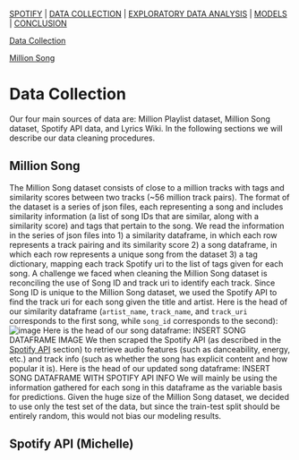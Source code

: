 [SPOTIFY](https://lovespotify.github.io/) | [DATA COLLECTION](https://lovespotify.github.io/data) | [EXPLORATORY DATA ANALYSIS](https://lovespotify.github.io/eda) | [MODELS](https://lovespotify.github.io/models) | [CONCLUSION](https://lovespotify.github.io/conclusions)

[Data Collection](#Data-Collection)

[Million Song](#Million-Song)

# Data Collection
Our four main sources of data are: Million Playlist dataset, Million Song dataset, Spotify API data, and Lyrics Wiki. In the following sections we will describe our data cleaning procedures.

## Million Song
The Million Song dataset consists of close to a million tracks with tags and similarity scores between two tracks (~56 million track pairs). The format of the dataset is a series of json files, each representing a song and includes similarity information (a list of song IDs that are similar, along with a similarity score) and tags that pertain to the song. We read the information in the series of json files into 1) a similarity dataframe, in which each row represents a track pairing and its similarity score 2) a song dataframe, in which each row represents a unique song from the dataset 3) a tag dictionary, mapping each track Spotify uri to the list of tags given for each song. A challenge we faced when cleaning the Million Song dataset is reconciling the use of Song ID and track uri to identify each track. Since Song ID is unique to the Million Song dataset, we used the Spotify API to find the track uri for each song given the title and artist. Here is the head of our similarity dataframe (`artist_name`, `track_name`, and `track_uri` corresponds to the first song, while `song_id` corresponds to the second):
![image](https://user-images.githubusercontent.com/16892763/70465217-79d67f00-1a8e-11ea-98c9-9a2135f92f7a.png)
Here is the head of our song dataframe:
INSERT SONG DATAFRAME IMAGE
We then scraped the Spotify API (as described in the [Spotify API](#Spotify-API) section) to retrieve audio features (such as danceability, energy, etc.) and track info (such as whether the song has explicit content and how popular it is). Here is the head of our updated song dataframe:
INSERT SONG DATAFRAME WITH SPOTIFY API INFO
We will mainly be using the information gathered for each song in this dataframe as the variable basis for predictions. 
Given the huge size of the Million Song dataset, we decided to use only the test set of the data, but since the train-test split should be entirely random, this would not bias our modeling results. 

## Spotify API (Michelle)
